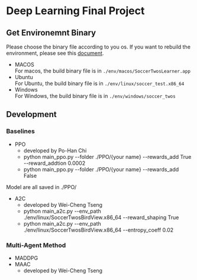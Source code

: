 # Deep Learning Final Project

## Get Environemnt Binary
Please choose the binary file according to you os. If you want to rebuild the environment, please see this [document](./docs/Readme_rebuild.md).
- MACOS  
For macos, the build binary file is in `./env/macos/SoccerTwosLearner.app`
- Ubuntu  
For Ubuntu, the build binary file is in `./env/linux/soccer_test.x86_64`
- Windows  
For Windows, the build binary file is in `./env/windows/soccer_twos`  

## Development

### Baselines
- PPO
    - developed by Po-Han Chi
    - python main_ppo.py --folder ./PPO/{your name} --rewards_add True --reward_addtion 0.0002
    - python main_ppo.py --folder ./PPO/{your name} --rewards_add False

Model are all saved in ./PPO/
 
- A2C
    - developed by Wei-Cheng Tseng
    - python main_a2c.py --env_path ./env/linux/SoccerTwosBirdView.x86_64 --reward_shaping True
    - python main_a2c.py --env_path ./env/linux/SoccerTwosBirdView.x86_64 --entropy_coeff 0.02


### Multi-Agent Method
- MADDPG
- MAAC
    - developed by Wei-Cheng Tseng

